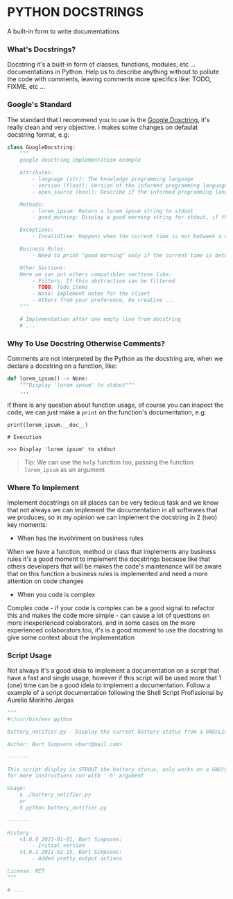 # PYTHON DOCSTRINGS

A built-in form to write documentations

### What's Docstrings?

Docstring it's a built-in form of classes, functions, modules, etc ... documentations in Python. Help us to describe
anything without to pollute the code with comments, leaving comments more specifics like: TODO, FIXME, etc ...

### Google's Standard

The standard that I recommend you to use is the [Google
Dosctring](https://sphinxcontrib-napoleon.readthedocs.io/en/latest/example_google.html), it's really clean and very
objective. I makes some changes on defaulat docstring format, e.g:

```python
class GoogleDocstring:
    """
    google dosctring implementation example

    Attributes:
        - language (str): The knowledge programming language
        - version (float): Version of the informed programming language
        - open_source (bool): Describe if the informed programming language is open source

    Methods:
        - lorem_ipsum: Return a lorem ipsum string to stdout
        - good_morning: Display a good morning string for stdout, if the time is between 07:00 am and 11:59 am

    Exceptions:
        - InvalidTime: Happens when the current time is not between a valid time

    Business Rules:
        - Need to print "good morning" only if the current time is between 07:00 am and 11:59 am

    Other Sections:
    Here we can put others compatibles sections like:
        - Filters: If this abstraction can be filtered
        - TODO: Todo items
        - Note: Implement notes for the client
        - Others from your preference, be creative ...
    """

    # Implementation after one empty line from docstring
    # ...
```

### Why To Use Docstring Otherwise Comments?

Comments are not interpreted by the Python as the docstring are, when we declare a docstring on a function, like:

```python
def lorem_ipsum() -> None:
    """Display 'lorem ipsum' to stdout"""
    ...
```

if there is any question about function usage, of course you can inspect the code, we can just make a `print` on the
function's documentation, e.g:

```
print(lorem_ipsum.__doc__)

# Execution

>>> Display 'lorem ipsum' to stdout
```

> Tip: We can use the `help` function too, passing the function `lorem_ipsum` as an argument

### Where To Implement

Implement docstrings on all places can be very tedious task and we know that not always we can implement the
documentation in all softwares that we produces, so in my opinion we can implement the docstring in 2 (two) key moments:

- When has the involviment on business rules 

When we have a function, method or class that implements any business rules it's a good moment to implement the
docstrings because like that others developers that will be makes the code's maintenance will be aware that on this
function a business rules is implemented and need a more attention on code changes

- When you code is complex

Complex code - if your code is complex can be a good signal to refactor this and makes the code more simple - can cause
a lot of questions on more inexperienced colaborators, and in some cases on the more experienced colaborators too, it's
is a good moment to use the docstring to give some context about the implementation

### Script Usage

Not always it's a good ideia to implement a documentation on a script that have a fast and single usage, however if this
script will be used more that 1 (one) time can be a good ideia to implement a documentation. Follow a example of a
script documentation following the Shell Script Profissional by Aurelio Marinho Jargas

```python
"""
#!/usr/bin/env python

battery_notifier.py - Display the current battery status from a GNU/Linux system

Author: Bart Simpsons <bart@mail.com>

-------

This script display in STDOUT the battery status, only works on a GNU/Linux system, 
for more instructions run with '-h' argument

Usage:
    $ ./battery_notifier.py
    or
    $ python battery_notifier.py

-------

History:
    v1.0.0 2021-01-01, Bart Simpsons:
        - Initial version
    v1.0.1 2021-02-15, Bart Simpsons:
        - Added pretty output actions

License: MIT
"""

# ...
```

